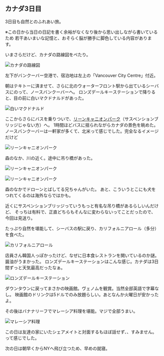 ## カナダ3日目

3日目も自然とのふれあい旅。

<p class="text-xl text-neutral-400 mb-4">※この日から当日の日記を書く余裕がなくなり後から思い出しながら書いているため
若干あいまいな記憶と、おそらく脳が勝手に脚色している内容があります。</p>

いまさらだけど、カナダの路線図をぺたり。

<p class="max-w-full my-11 mx-auto mb-7"><img class="mx-auto align-top" src="/blog/images/7/1.jpg" alt="カナダの路線図"></p>

左下がバンクーバー空港で、宿泊地は左上の「Vancouver City Centre」付近。

朝はテキトーに済ませて、さらに北のウォーターフロント駅から出ているシーバスにのって、ノースバンクーバーへ。
ロンズデールキーステーションで降りると、目の前に白いマクドナルドがあった。

<p class="max-w-full my-11 mx-auto mb-7"><img class="mx-auto align-top" src="/blog/images/7/2.jpg" alt="白いマクドナルド"></p>

ここからさらにバスを乗りついで、[リーンキャニオンパーク](https://www.google.com/maps/place/@49.3438877,-123.0203023,17z/data=!3m1!4b1!4m5!3m4!1s0x54867abc6db0a9a3:0xe9cfb295ea872d7f!8m2!3d49.3438842!4d-123.0181136?authuser=0&hl=ja)（サスペンションブリッジじゃない方）へ。
1時間ほどバスに揺られながらカナダの景色を眺めた。
ノースバンクーバーは一軒家が多くて、北米って感じでした。完全なるイメージだけど

<p class="max-w-full my-11 mx-auto mb-7"><img class="mx-auto align-top" src="/blog/images/7/3.jpg" alt="リーンキャニオンパーク"></p>

森のなか、川の近く。途中に吊り橋があった。

<p class="max-w-full my-11 mx-auto mb-7"><img class="mx-auto align-top" src="/blog/images/7/4.jpg" alt="リーンキャニオンパーク"></p>
<p class="max-w-full my-11 mx-auto mb-7"><img class="mx-auto align-top" src="/blog/images/7/5.jpg" alt="リーンキャニオンパーク"></p>

森のなかでドローンとばしてる兄ちゃんがいた。
あと、こういうとこにも犬をつれてくるのは海外ならではかも。

近くにサスペンションブリッジっていうもっと有名な吊り橋があるらしいんだけど、
そっちは有料で、正直どちらもそんなに変わらないってことだったので、今回は見送り。

たっぷり自然を堪能して、シーバスの駅に戻り、カリフォルニアロール（多分）を食べた。

<p class="max-w-full my-11 mx-auto mb-7"><img class="mx-auto align-top" src="/blog/images/7/6.jpg" alt="カリフォルニアロール"></p>

店員さん韓国人っぽかったけど、なぜに日本食レストランを開いているのか謎。醤油がうまかった。
ロンズデールキーステーションはこんな感じ。カナダは3日間ずっと天気最高だったなぁ。

<p class="max-w-full my-11 mx-auto mb-7"><img class="mx-auto align-top" src="/blog/images/7/7.jpg" alt="ロンズデールキーステーション"></p>

ダウンタウンに戻ってまさかの映画館。ヴェノムを観賞。当然全部英語で字幕なし。
映画館のドリンクは5ドルでのみ放題らしい。あとなんか火曜日が安かったよ。

その後はバナナリーフでマレーシア料理を堪能。マジで全部うまい。

<p class="max-w-full my-11 mx-auto mb-7"><img src="/blog/images/7/8.jpg" alt="マレーシア料理"></p>

この日は友達の家にいたシェアメイトと対面するもほぼ話せず、、すみません。って感じでした。

次の日は朝早くからNYへ飛び立つため、早めの就寝。
